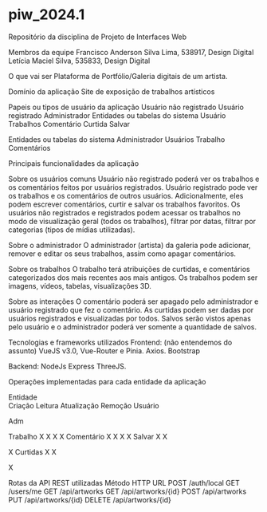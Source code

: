 # piw_2024.1
Repositório da disciplina de Projeto de Interfaces Web

Membros da equipe
Francisco Anderson Silva Lima, 538917, Design Digital
Letícia Maciel Silva, 535833, Design Digital

O que vai ser
Plataforma de Portfólio/Galeria digitais de um artista.

Domínio da aplicação
Site de exposição de trabalhos artísticos

Papeis ou tipos de usuário da aplicação
Usuário não registrado
Usuário registrado
Administrador
Entidades ou tabelas do sistema
Usuário
Trabalhos
Comentário
Curtida
Salvar

Entidades ou tabelas do sistema
Administrador
Usuários
Trabalho
Comentários

Principais funcionalidades da aplicação

Sobre os usuários comuns
Usuário não registrado poderá ver os trabalhos e os comentários feitos por usuários registrados.
Usuário registrado pode ver os trabalhos e os comentários de outros usuários. Adicionalmente, eles podem escrever comentários, curtir e salvar os trabalhos favoritos.
Os usuários não registrados e registrados podem acessar os trabalhos no modo de visualização geral (todos os trabalhos), filtrar por datas, filtrar por categorias (tipos de mídias utilizadas).


Sobre o administrador
O administrador (artista) da galeria pode adicionar, remover e editar os seus trabalhos, assim como apagar comentários.


Sobre os trabalhos
O trabalho terá atribuições de curtidas,  e comentários categorizados dos mais recentes aos mais antigos.
Os trabalhos podem ser imagens, vídeos, tabelas, visualizações 3D.


Sobre as interações
O comentário poderá ser apagado pelo administrador e usuário registrado que fez o comentário.
As curtidas podem ser dadas por usuários registrados e visualizadas por todos.
Salvos serão vistos apenas pelo usuário e o administrador poderá ver somente a quantidade de salvos.

Tecnologias e frameworks utilizados
Frontend:
(não entendemos do assunto) VueJS v3.0, Vue-Router e Pinia.
Axios.
Bootstrap

Backend:
NodeJs
Express
ThreeJS.

Operações implementadas para cada entidade da aplicação

Entidade  
Criação
Leitura
Atualização
Remoção
Usuário








Adm

Trabalho
X
X
X
X
Comentário
X
X
X
X
Salvar
X
X


X
Curtidas
X
X


X



Rotas da API REST utilizadas
Método HTTP    URL
POST                /auth/local
GET                  /users/me
GET                  /api/artworks
GET                 /api/artworks/{id}
POST              /api/artworks
PUT                /api/artworks/{id}
DELETE          /api/artworks/{id}
